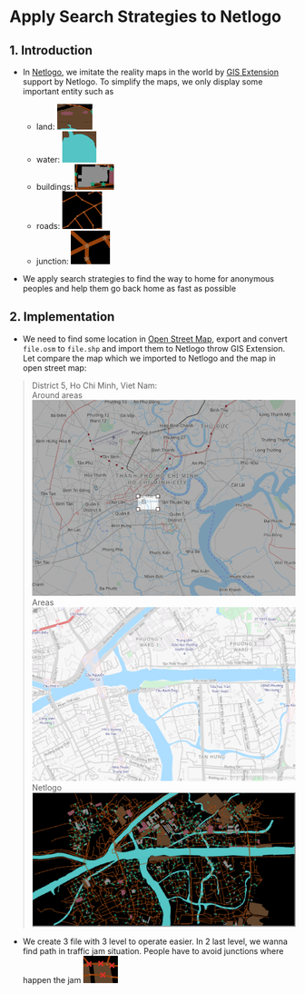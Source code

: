 # Apply Search Strategies to Netlogo

## 1. Introduction

- In [Netlogo](https://ccl.northwestern.edu/netlogo), we imitate the reality maps in the world by [GIS Extension](https://github.com/NetLogo/GIS-Extension) support by Netlogo. 
To simplify the maps, we only display some important entity such as 
    - land: ![](map_key/land.PNG)
    - water: ![](map_key/water.PNG)
    - buildings: ![](map_key/building.PNG)
    - roads: ![](map_key/road.PNG)
    - junction: ![](map_key/junction.PNG) 

- We apply search strategies to find the way to home for anonymous peoples and help them go back home as fast as possible


## 2. Implementation

- We need to find some location in [Open Street Map](https://openstreetmap.org), export and convert `file.osm` to `file.shp` and import them to Netlogo throw GIS Extension. Let compare the map which we imported to Netlogo and the map in open street map:

> District 5, Ho Chi Minh, Viet Nam: <br>
Around areas
![](map_from_satelite/HCM_District7_VietNam.png)
Areas
![](map_from_satelite/HCM_District7_VietNam_detail.png)
Netlogo
![](map_from_satelite/HCM_District7_VietNam_gis.png)



- We create 3 file with 3 level to operate easier. In 2 last level, we wanna find path in traffic jam situation. People have to avoid junctions where happen the jam ![](map_key/jam.PNG)




